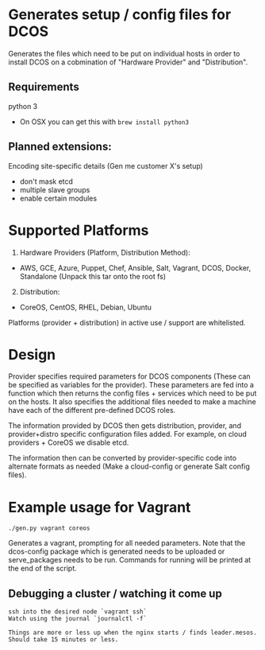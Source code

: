 # Generates setup / config files for DCOS

Generates the files which need to be put on individual hosts in order to install DCOS on a cobmination of "Hardware Provider" and "Distribution".

## Requirements

python 3
  - On OSX you can get this with `brew install python3`

## Planned extensions:

Encoding site-specific details (Gen me customer X's setup)
  - don't mask etcd
  - multiple slave groups
  - enable certain modules

# Supported Platforms

1. Hardware Providers (Platform, Distribution Method):
  - AWS, GCE, Azure, Puppet, Chef, Ansible, Salt, Vagrant, DCOS, Docker, Standalone (Unpack this tar onto the root fs)
2. Distribution:
  - CoreOS, CentOS, RHEL, Debian, Ubuntu

Platforms (provider + distribution) in active use / support are whitelisted.


# Design

Provider specifies required parameters for DCOS components (These can be specified as variables for the provider). These parameters are fed into a function which then returns the config files + services which need to be put on the hosts. It also specifies the additional files needed to make a machine have each of the different pre-defined DCOS roles.

The information provided by DCOS then gets distribution, provider, and provider+distro specific configuration files added. For example, on cloud providers + CoreOS we disable etcd.

The information then can be converted by provider-specific code into alternate formats as needed (Make a cloud-config or generate Salt config files).

# Example usage for Vagrant
`./gen.py vagrant coreos`

Generates a vagrant, prompting for all needed parameters. Note that the dcos-config package which is generated needs to be uploaded or serve_packages needs to be run. Commands for running will be printed at the end of the script.

## Debugging a cluster / watching it come up
```
ssh into the desired node `vagrant ssh`
Watch using the journal `journalctl -f`

Things are more or less up when the nginx starts / finds leader.mesos. Should take 15 minutes or less.
